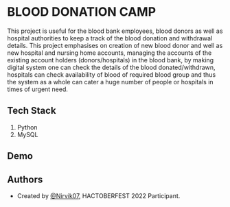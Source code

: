
# BLOOD DONATION CAMP

This project is useful for the blood bank employees, blood donors as well as hospital authorities to keep a track of the blood donation and withdrawal details. This project emphasises on creation of new blood donor and well as new hospital and nursing home accounts, managing the accounts of the existing account holders (donors/hospitals) in the blood bank, by making digital system one can check the details of the blood donated/withdrawn, hospitals can check availability of blood of required blood group and thus the system as a whole can cater a huge number of people or hospitals in times of urgent need.


## Tech Stack

1. Python
2. MySQL


## Demo




## Authors

- Created by [@Nirvik07](https://github.com/Nirvik07), HACTOBERFEST 2022 Participant.

